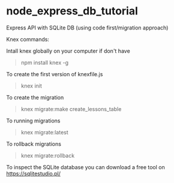 # node_express_db_tutorial
Express API with SQLite DB (using code first/migration approach)

Knex commands:

Intall knex globally on your computer if don't have
 > npm install knex -g
 
To create the first version of knexfile.js
  > knex init
 
To create the migration
  > knex migrate:make create_lessons_table

To running migrations
  > knex migrate:latest

To rollback migrations
  > knex migrate:rollback


To inspect the SQLite database you can download a free tool on https://sqlitestudio.pl/


